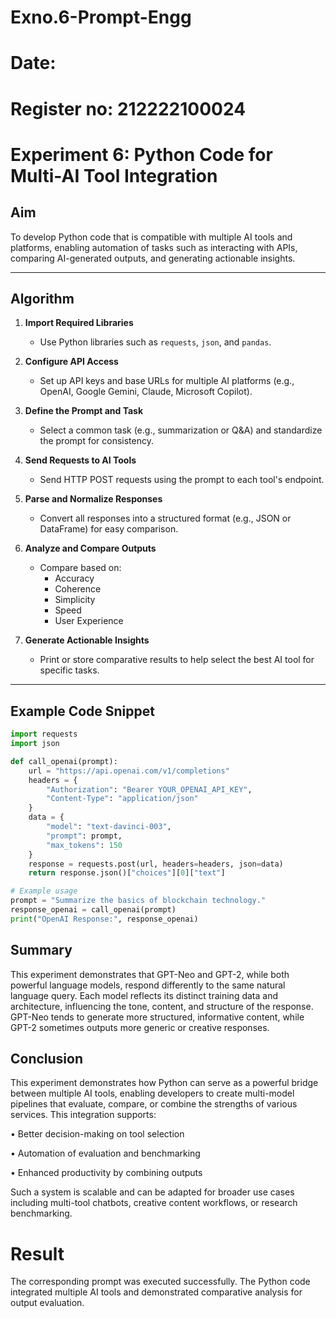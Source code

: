 # Exno.6-Prompt-Engg
# Date:
# Register no: 212222100024
# Experiment 6: Python Code for Multi-AI Tool Integration

##  Aim
To develop Python code that is compatible with multiple AI tools and platforms, enabling automation of tasks such as interacting with APIs, comparing AI-generated outputs, and generating actionable insights.

---

##  Algorithm

1. **Import Required Libraries**
   - Use Python libraries such as `requests`, `json`, and `pandas`.

2. **Configure API Access**
   - Set up API keys and base URLs for multiple AI platforms (e.g., OpenAI, Google Gemini, Claude, Microsoft Copilot).

3. **Define the Prompt and Task**
   - Select a common task (e.g., summarization or Q&A) and standardize the prompt for consistency.

4. **Send Requests to AI Tools**
   - Send HTTP POST requests using the prompt to each tool's endpoint.

5. **Parse and Normalize Responses**
   - Convert all responses into a structured format (e.g., JSON or DataFrame) for easy comparison.

6. **Analyze and Compare Outputs**
   - Compare based on:
     -  Accuracy
     -  Coherence
     -  Simplicity
     -  Speed
     -  User Experience

7. **Generate Actionable Insights**
   - Print or store comparative results to help select the best AI tool for specific tasks.

---

##  Example Code Snippet

```python
import requests
import json

def call_openai(prompt):
    url = "https://api.openai.com/v1/completions"
    headers = {
        "Authorization": "Bearer YOUR_OPENAI_API_KEY",
        "Content-Type": "application/json"
    }
    data = {
        "model": "text-davinci-003",
        "prompt": prompt,
        "max_tokens": 150
    }
    response = requests.post(url, headers=headers, json=data)
    return response.json()["choices"][0]["text"]

# Example usage
prompt = "Summarize the basics of blockchain technology."
response_openai = call_openai(prompt)
print("OpenAI Response:", response_openai)
```

## Summary
This experiment demonstrates that GPT-Neo and GPT-2, while both powerful language models, respond differently to the same natural language query. Each model reflects its distinct training data and architecture, influencing the tone, content, and structure of the response. GPT-Neo tends to generate more structured, informative content, while GPT-2 sometimes outputs more generic or creative responses.

## Conclusion
This experiment demonstrates how Python can serve as a powerful bridge between multiple AI tools, enabling developers to create multi-model pipelines that evaluate, compare, or combine the strengths of various services. This integration supports:
   
   • Better decision-making on tool selection
   
   • Automation of evaluation and benchmarking
   
   • Enhanced productivity by combining outputs

Such a system is scalable and can be adapted for broader use cases including multi-tool chatbots, creative content workflows, or research benchmarking.

# Result
The corresponding prompt was executed successfully. The Python code integrated multiple AI tools and demonstrated comparative analysis for output evaluation.
